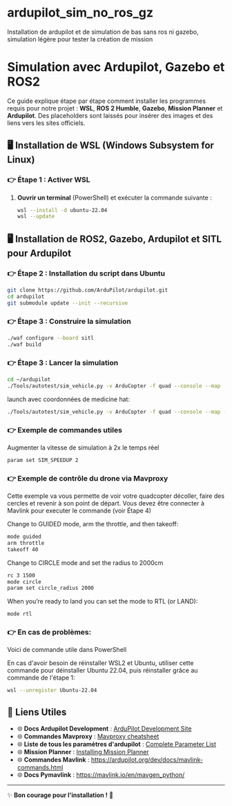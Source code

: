 # ardupilot_sim_no_ros_gz
Installation de ardupilot et de simulation de bas sans ros ni gazebo, simulation légère pour tester la création de mission


# Simulation avec Ardupilot, Gazebo et ROS2

Ce guide explique étape par étape comment installer les programmes requis pour notre projet : **WSL**, **ROS 2 Humble**, **Gazebo**, **Mission Planner** et **Ardupilot**. Des placeholders sont laissés pour insérer des images et des liens vers les sites officiels.


## 🖥️ Installation de WSL (Windows Subsystem for Linux)

### 👉 Étape 1 : Activer WSL
1. **Ouvrir un terminal** (PowerShell) et exécuter la commande suivante :
   ```bash
   wsl --install -d ubuntu-22.04
   wsl --update
   ```

## 🖥️ Installation de ROS2, Gazebo, Ardupilot et SITL pour Ardupilot 

### 👉 Étape 2 : Installation du script dans Ubuntu

   ```bash
   git clone https://github.com/ArduPilot/ardupilot.git
  cd ardupilot
  git submodule update --init --recursive
   ```



### 👉 Étape 3 : Construire la simulation

   ```bash
   ./waf configure --board sitl
  ./waf build
   ```

### 👉 Étape 3 : Lancer la simulation

   ```bash
   cd ~/ardupilot
  ./Tools/autotest/sim_vehicle.py -v ArduCopter -f quad --console --map

   ```

launch avec coordonnées de medicine hat:
   ```bash
./Tools/autotest/sim_vehicle.py -v ArduCopter -f quad --console --map -l 50.097361,-110.735778,0,0
   ```


### 👉 Exemple de commandes utiles

Augmenter la vitesse de simulation à 2x le temps réel
   ```bash
param set SIM_SPEEDUP 2
   ```

### 👉 Exemple de contrôle du drone via Mavproxy
Cette exemple va vous permette de voir votre quadcopter décoller, faire des cercles et revenir à son point de départ.
Vous devez être connecter à Mavlink pour executer le commande (voir Étape 4)

Change to GUIDED mode, arm the throttle, and then takeoff:

   ```bash
   mode guided
   arm throttle
   takeoff 40
   ```

Change to CIRCLE mode and set the radius to 2000cm

   ```bash
   rc 3 1500
   mode circle
   param set circle_radius 2000
   ```

When you’re ready to land you can set the mode to RTL (or LAND):

   ```bash
   mode rtl
   ```



### 👉 En cas de problèmes:

Voici de commande utile dans PowerShell

En cas d'avoir besoin de réinstaller WSL2 et Ubuntu, utiliser cette commande pour déinstaller Ubuntu 22.04, puis réinstaller grâce au commande de l'étape 1:

   ```bash
   wsl --unregister Ubuntu-22.04
   ```

## 🔗 Liens Utiles

- 🌐 **Docs Ardupilot Development** : [ArduPilot Development Site](https://ardupilot.org/dev/index.html)
- 🌐 **Commandes Mavproxy** : [Mavproxy cheatsheet](https://ardupilot.org/mavproxy/docs/getting_started/cheatsheet.html)
- 🌐 **Liste de tous les paramètres d'ardupilot** : [Complete Parameter List](https://ardupilot.org/dev/docs/ros2-sitl.html)
- 🌐 **Mission Planner** : [Installing Mission Planner](https://ardupilot.org/planner/docs/mission-planner-installation.html)
- 🌐 **Commandes Mavlink** : https://ardupilot.org/dev/docs/mavlink-commands.html
- 🌐 **Docs Pymavlink** : https://mavlink.io/en/mavgen_python/
---

✨ **Bon courage pour l'installation !** 🚀

